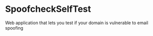 # SpoofcheckSelfTest
Web application that lets you test if your domain is vulnerable to email spoofing
